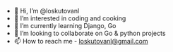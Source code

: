 - 👋 Hi, I’m @loskutovanl
- 👀 I’m interested in coding and cooking
- 🌱 I’m currently learning Django, Go
- 💞️ I’m looking to collaborate on Go & python projects
- 📫 How to reach me - loskutovanl@gmail.com

